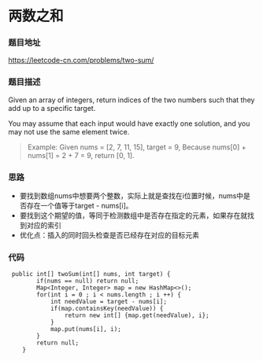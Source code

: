 # 两数之和
### 题目地址
https://leetcode-cn.com/problems/two-sum/
### 题目描述
Given an array of integers, return indices of the two numbers such that they add up to a specific target.

You may assume that each input would have exactly one solution, and you may not use the same element twice.

> Example:
> Given nums = [2, 7, 11, 15], target = 9,
> Because nums[0] + nums[1] = 2 + 7 = 9,
> return [0, 1].

### 思路
* 要找到数组nums中想要两个整数，实际上就是查找在i位置时候，nums中是否存在一个值等于target - nums[i]。
* 要找到这个期望的值，等同于检测数组中是否存在指定的元素，如果存在就找到对应的索引
* 优化点：插入的同时回头检查是否已经存在对应的目标元素

### 代码

```
 public int[] twoSum(int[] nums, int target) {        
        if(nums == null) return null;
        Map<Integer, Integer> map = new HashMap<>();
        for(int i = 0 ; i < nums.length ; i ++) {
            int needValue = target - nums[i];
            if(map.containsKey(needValue)) {
                return new int[] {map.get(needValue), i};
            }
            map.put(nums[i], i);
        }
        return null;
    }
```

